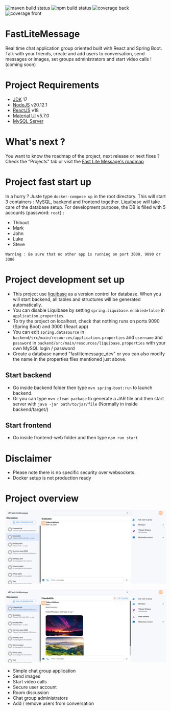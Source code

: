 ![maven build status](https://github.com/Thibaut-Mouton/react-spring-messenger-project/workflows/build-back/badge.svg?branch=develop)
![npm build status](https://github.com/Thibaut-Mouton/react-spring-messenger-project/workflows/build-front/badge.svg?branch=develop)
![coverage back](https://github.com/Thibaut-Mouton/react-spring-messenger-project/workflows/test-back/badge.svg?branch=develop)
![coverage front](https://github.com/Thibaut-Mouton/react-spring-messenger-project/workflows/test-front/badge.svg?branch=develop)

# FastLiteMessage

Real time chat application group oriented built with React and Spring Boot. Talk with your friends, create and add users to conversation, send messages or images, set groups administrators and start video calls ! (coming soon)

# Project Requirements

* [JDK](https://www.oracle.com/java/technologies/javase/jdk17-archive-downloads.html)  17
* [NodeJS](https://nodejs.org/en/download/) v20.12.1
* [ReactJS](https://reactjs.org/) v18
* [Material UI](https://mui.com/) v5.7.0
* [MySQL Server](https://www.mysql.com/)

# What's next ?
You want to know the roadmap of the project, next release or next fixes ? Check the "Projects" tab or visit the [Fast Lite Message's roadmap](https://github.com/users/Thibaut-Mouton/projects/4)

# Project fast start up
In a hurry ? Juste type ```docker-compose up``` in the root directory.
This will start 3 containers : MySQL, backend and frontend together.  Liquibase will take care of the database setup. For development purpose, the DB is filled with 5 accounts (password: ```root```) :
* Thibaut
* Mark
* John
* Luke
* Steve
```
Warning : Be sure that no other app is running on port 3000, 9090 or 3306
```

# Project development set up

* This project use [liquibase](https://www.liquibase.org/) as a version control for database. When you will start backend, all tables and structures will be generated automatically.
* You can disable Liquibase by setting ```spring.liquibase.enabled=false``` in ```application.properties```.
* To try the project on localhost, check that nothing runs on ports 9090 (Spring Boot) and 3000 (React app)
* You can edit ````spring.datasource```` in ```backend/src/main/resources/application.properties```  and ```username``` and ```password``` in ```backend/src/main/resources/liquibase.properties``` with your own MySQL login / password 
* Create a database named "fastlitemessage_dev" or you can also modify the name in the properties files mentioned just above.

## Start backend
* Go inside backend folder then type  ```mvn spring-boot:run``` to launch backend.
* Or you can type ```mvn clean package``` to generate a JAR file and then start server with ```java -jar path/to/jar/file``` (Normally in inside backend/target/) 
## Start frontend
* Go inside frontend-web folder and then type ```npm run start```

# Disclaimer
* Please note there is no specific security over websockets.
* Docker setup is not production ready

# Project overview

![Project overview](assets/flm.PNG?raw=true "Project overview 1")

![Project overview](assets/flm2.PNG?raw=true "Project overview 2")

* Simple chat group application
* Send images
* Start video calls
* Secure user account
* Room discussion
* Chat group administrators
* Add / remove users from conversation 

